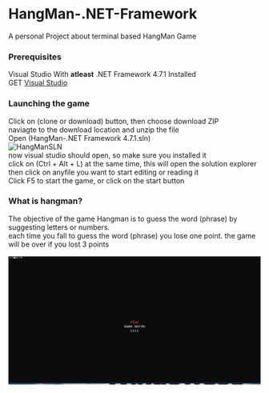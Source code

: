 # HangMan-.NET-Framework
A personal Project about terminal based HangMan Game

### Prerequisites

Visual Studio With **atleast** .NET Framework 4.7.1 Installed<br>
GET [Visual Studio](https://visualstudio.microsoft.com/vs/)

### Launching the game
Click on (clone or download) button, then choose download ZIP<br>
naviagte to the download location and unzip the file <br>
Open (HangMan-.NET Framework 4.7.1.sln)<br>
![HangManSLN](sln.PNG)<br>
now visual studio should open, so make sure you installed it<br>
click on (Ctrl + Alt + L) at the same time, this will open the solution explorer <br>
then click on anyfile you want to start editing or reading it <br>
Click F5 to start the game, or click on the start button 

### What is hangman?

The objective of the game Hangman is to guess the word (phrase) by suggesting letters or numbers.<br>
each time you fall to guess the word (phrase) you lose one point. the game will be over if you lost 3 points<br>

![HangMan Game GIF](assets/gif.gif)
